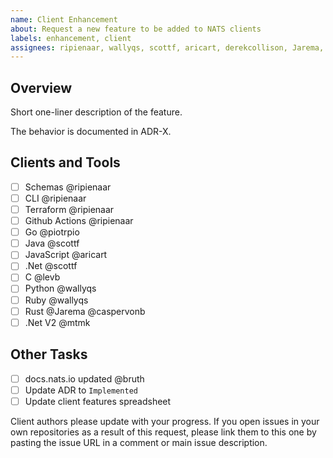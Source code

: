 ```yaml
---
name: Client Enhancement
about: Request a new feature to be added to NATS clients
labels: enhancement, client
assignees: ripienaar, wallyqs, scottf, aricart, derekcollison, Jarema, piotrpio, jnmoyne, bruth, caspervonb, levb, mtmk
---
```


## Overview

Short one-liner description of the feature.

The behavior is documented in ADR-X.

## Clients and Tools

 - [ ] Schemas @ripienaar
 - [ ] CLI @ripienaar
 - [ ] Terraform @ripienaar
 - [ ] Github Actions @ripienaar
 - [ ] Go @piotrpio
 - [ ] Java @scottf
 - [ ] JavaScript @aricart
 - [ ] .Net @scottf
 - [ ] C @levb
 - [ ] Python @wallyqs
 - [ ] Ruby @wallyqs
 - [ ] Rust @Jarema @caspervonb
 - [ ] .Net V2 @mtmk

## Other Tasks

 - [ ] docs.nats.io updated @bruth
 - [ ] Update ADR to `Implemented`
 - [ ] Update client features spreadsheet

Client authors please update with your progress. If you open issues in your own repositories as a result of this request, please link them to this one by pasting the issue URL in a comment or main issue description.


